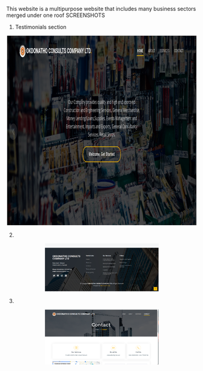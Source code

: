 

 

This website is a multipurpose website that includes many business sectors merged under one roof
SCREENSHOTS

1. Testimonials section

<p align="center">
 
  <img src="https://github.com/AbleDanielOfungi/DonathoSite/blob/main/Okdonatho1.png" width="500" height="500" alt="accessibility text">

</p>

2.  
<p align="center">
 
  <img src="https://github.com/AbleDanielOfungi/DonathoSite/blob/main/Screenshot from 2023-04-20 12-09-29.png" width="300" alt="accessibility text">

</p>


3.

<p align="center">
 
  <img src="https://github.com/AbleDanielOfungi/DonathoSite/blob/main/Screenshot from 2023-04-20 12-10-01.png" width="300" alt="accessibility text">

</p>
